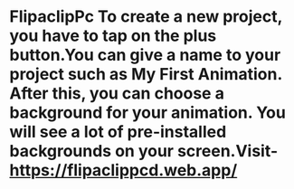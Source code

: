 # FlipaclipPc To create a new project, you have to tap on the plus button.You can give a name to your project such as My First Animation. After this, you can choose a background for your animation. You will see a lot of pre-installed backgrounds on your screen.Visit-https://flipaclippcd.web.app/
